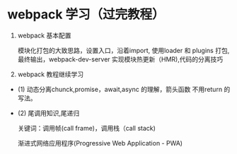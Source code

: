# webpack 学习（过完教程）

1. webpack 基本配置

    模块化打包的大致思路，设置入口，沿着import, 使用loader 和 plugins 打包,最终输出，webpack-dev-server 实现模块热更新（HMR),代码的分离技巧

2. webpack 教程继续学习

*   (1) 动态分离chunck,promise，await,async 的理解，箭头函数 不用return 的写法。
*   (2) 尾调用知识,尾递归
    
    关键词：调用帧(call frame)，调用栈（call stack)

    渐进式网络应用程序(Progressive Web Application - PWA)


